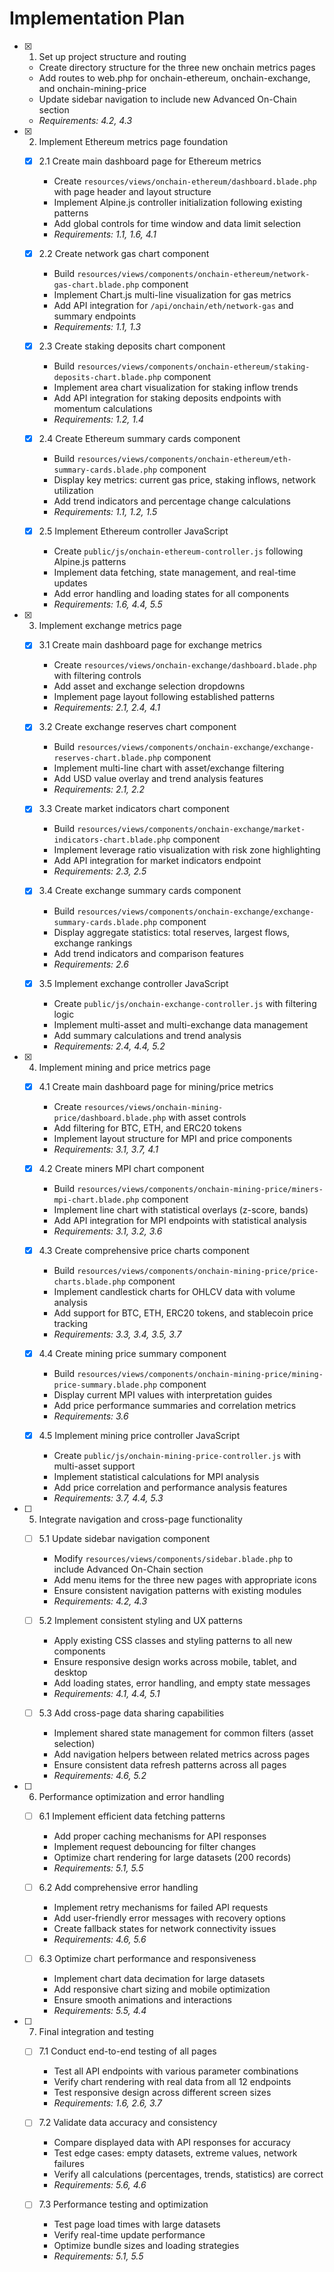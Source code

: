 # Implementation Plan

- [x] 1. Set up project structure and routing
  - Create directory structure for the three new onchain metrics pages
  - Add routes to web.php for onchain-ethereum, onchain-exchange, and onchain-mining-price
  - Update sidebar navigation to include new Advanced On-Chain section
  - _Requirements: 4.2, 4.3_

- [x] 2. Implement Ethereum metrics page foundation
  - [x] 2.1 Create main dashboard page for Ethereum metrics
    - Create `resources/views/onchain-ethereum/dashboard.blade.php` with page header and layout structure
    - Implement Alpine.js controller initialization following existing patterns
    - Add global controls for time window and data limit selection
    - _Requirements: 1.1, 1.6, 4.1_

  - [x] 2.2 Create network gas chart component
    - Build `resources/views/components/onchain-ethereum/network-gas-chart.blade.php` component
    - Implement Chart.js multi-line visualization for gas metrics
    - Add API integration for `/api/onchain/eth/network-gas` and summary endpoints
    - _Requirements: 1.1, 1.3_

  - [x] 2.3 Create staking deposits chart component
    - Build `resources/views/components/onchain-ethereum/staking-deposits-chart.blade.php` component
    - Implement area chart visualization for staking inflow trends
    - Add API integration for staking deposits endpoints with momentum calculations
    - _Requirements: 1.2, 1.4_

  - [x] 2.4 Create Ethereum summary cards component
    - Build `resources/views/components/onchain-ethereum/eth-summary-cards.blade.php` component
    - Display key metrics: current gas price, staking inflows, network utilization
    - Add trend indicators and percentage change calculations
    - _Requirements: 1.1, 1.2, 1.5_

  - [x] 2.5 Implement Ethereum controller JavaScript
    - Create `public/js/onchain-ethereum-controller.js` following Alpine.js patterns
    - Implement data fetching, state management, and real-time updates
    - Add error handling and loading states for all components
    - _Requirements: 1.6, 4.4, 5.5_

- [x] 3. Implement exchange metrics page
  - [x] 3.1 Create main dashboard page for exchange metrics
    - Create `resources/views/onchain-exchange/dashboard.blade.php` with filtering controls
    - Add asset and exchange selection dropdowns
    - Implement page layout following established patterns
    - _Requirements: 2.1, 2.4, 4.1_

  - [x] 3.2 Create exchange reserves chart component
    - Build `resources/views/components/onchain-exchange/exchange-reserves-chart.blade.php` component
    - Implement multi-line chart with asset/exchange filtering
    - Add USD value overlay and trend analysis features
    - _Requirements: 2.1, 2.2_

  - [x] 3.3 Create market indicators chart component
    - Build `resources/views/components/onchain-exchange/market-indicators-chart.blade.php` component
    - Implement leverage ratio visualization with risk zone highlighting
    - Add API integration for market indicators endpoint
    - _Requirements: 2.3, 2.5_

  - [x] 3.4 Create exchange summary cards component
    - Build `resources/views/components/onchain-exchange/exchange-summary-cards.blade.php` component
    - Display aggregate statistics: total reserves, largest flows, exchange rankings
    - Add trend indicators and comparison features
    - _Requirements: 2.6_

  - [x] 3.5 Implement exchange controller JavaScript
    - Create `public/js/onchain-exchange-controller.js` with filtering logic
    - Implement multi-asset and multi-exchange data management
    - Add summary calculations and trend analysis
    - _Requirements: 2.4, 4.4, 5.2_

- [x] 4. Implement mining and price metrics page
  - [x] 4.1 Create main dashboard page for mining/price metrics
    - Create `resources/views/onchain-mining-price/dashboard.blade.php` with asset controls
    - Add filtering for BTC, ETH, and ERC20 tokens
    - Implement layout structure for MPI and price components
    - _Requirements: 3.1, 3.7, 4.1_

  - [x] 4.2 Create miners MPI chart component
    - Build `resources/views/components/onchain-mining-price/miners-mpi-chart.blade.php` component
    - Implement line chart with statistical overlays (z-score, bands)
    - Add API integration for MPI endpoints with statistical analysis
    - _Requirements: 3.1, 3.2, 3.6_

  - [x] 4.3 Create comprehensive price charts component
    - Build `resources/views/components/onchain-mining-price/price-charts.blade.php` component
    - Implement candlestick charts for OHLCV data with volume analysis
    - Add support for BTC, ETH, ERC20 tokens, and stablecoin price tracking
    - _Requirements: 3.3, 3.4, 3.5, 3.7_

  - [x] 4.4 Create mining price summary component
    - Build `resources/views/components/onchain-mining-price/mining-price-summary.blade.php` component
    - Display current MPI values with interpretation guides
    - Add price performance summaries and correlation metrics
    - _Requirements: 3.6_

  - [x] 4.5 Implement mining price controller JavaScript
    - Create `public/js/onchain-mining-price-controller.js` with multi-asset support
    - Implement statistical calculations for MPI analysis
    - Add price correlation and performance analysis features
    - _Requirements: 3.7, 4.4, 5.3_

- [ ] 5. Integrate navigation and cross-page functionality
  - [ ] 5.1 Update sidebar navigation component
    - Modify `resources/views/components/sidebar.blade.php` to include Advanced On-Chain section
    - Add menu items for the three new pages with appropriate icons
    - Ensure consistent navigation patterns with existing modules
    - _Requirements: 4.2, 4.3_

  - [ ] 5.2 Implement consistent styling and UX patterns
    - Apply existing CSS classes and styling patterns to all new components
    - Ensure responsive design works across mobile, tablet, and desktop
    - Add loading states, error handling, and empty state messages
    - _Requirements: 4.1, 4.4, 5.1_

  - [ ] 5.3 Add cross-page data sharing capabilities
    - Implement shared state management for common filters (asset selection)
    - Add navigation helpers between related metrics across pages
    - Ensure consistent data refresh patterns across all pages
    - _Requirements: 4.6, 5.2_

- [ ] 6. Performance optimization and error handling
  - [ ] 6.1 Implement efficient data fetching patterns
    - Add proper caching mechanisms for API responses
    - Implement request debouncing for filter changes
    - Optimize chart rendering for large datasets (200 records)
    - _Requirements: 5.1, 5.5_

  - [ ] 6.2 Add comprehensive error handling
    - Implement retry mechanisms for failed API requests
    - Add user-friendly error messages with recovery options
    - Create fallback states for network connectivity issues
    - _Requirements: 4.6, 5.6_

  - [ ] 6.3 Optimize chart performance and responsiveness
    - Implement chart data decimation for large datasets
    - Add responsive chart sizing and mobile optimization
    - Ensure smooth animations and interactions
    - _Requirements: 5.5, 4.4_

- [ ] 7. Final integration and testing
  - [ ] 7.1 Conduct end-to-end testing of all pages
    - Test all API endpoints with various parameter combinations
    - Verify chart rendering with real data from all 12 endpoints
    - Test responsive design across different screen sizes
    - _Requirements: 1.6, 2.6, 3.7_

  - [ ] 7.2 Validate data accuracy and consistency
    - Compare displayed data with API responses for accuracy
    - Test edge cases: empty datasets, extreme values, network failures
    - Verify all calculations (percentages, trends, statistics) are correct
    - _Requirements: 5.6, 4.6_

  - [ ] 7.3 Performance testing and optimization
    - Test page load times with large datasets
    - Verify real-time update performance
    - Optimize bundle sizes and loading strategies
    - _Requirements: 5.1, 5.5_